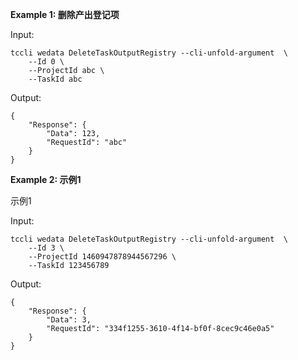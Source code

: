 **Example 1: 删除产出登记项**



Input: 

```
tccli wedata DeleteTaskOutputRegistry --cli-unfold-argument  \
    --Id 0 \
    --ProjectId abc \
    --TaskId abc
```

Output: 
```
{
    "Response": {
        "Data": 123,
        "RequestId": "abc"
    }
}
```

**Example 2: 示例1**

示例1

Input: 

```
tccli wedata DeleteTaskOutputRegistry --cli-unfold-argument  \
    --Id 3 \
    --ProjectId 1460947878944567296 \
    --TaskId 123456789
```

Output: 
```
{
    "Response": {
        "Data": 3,
        "RequestId": "334f1255-3610-4f14-bf0f-8cec9c46e0a5"
    }
}
```

